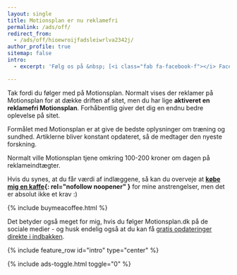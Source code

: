 ```yaml
---
layout: single
title: Motionsplan er nu reklamefri
permalink: /ads/off/
redirect_from:
  - /ads/off/hioewroijfadsleiwrlva2342j/
author_profile: true
sitemap: false
intro:
  - excerpt: 'Følg os på &nbsp; [<i class="fab fa-facebook-f"></i> Facebook](https://www.facebook.com/motionsplan/){: .btn .btn--facebook } og [<i class="fab fa-twitter"></i> Twitter](https://twitter.com/motionsplan){: .btn .btn--twitter } og [<i class="fab fa-instagram"></i> Instagram](https://www.instagram.com/motionsplan/){: .btn .btn--warning } og [<i class="fab fa-pinterest"></i> Pinterest](https://www.pinterest.com/motionsplan/){: .btn .btn--danger }'

---
```


Tak fordi du følger med på Motionsplan. Normalt vises der reklamer på Motionsplan for at dække driften af sitet, men du har lige **aktiveret en reklamefri Motionsplan**. Forhåbentlig giver det dig en endnu bedre oplevelse på sitet.

Formålet med Motionsplan er at give de bedste oplysninger om træning og sundhed. Artiklerne bliver konstant opdateret, så de medtager den nyeste forskning.

Normalt ville Motionsplan tjene omkring 100-200 kroner om dagen på reklameindtægter.

Hvis du synes, at du får værdi af indlæggene, så kan du overveje at **[købe mig en kaffe](https://www.buymeacoffee.com/lsolesen/){: rel="nofollow noopener" }** for mine anstrengelser, men det er absolut ikke et krav :)

{% include buymeacoffee.html %}

Det betyder også meget for mig, hvis du følger Motionsplan.dk på de sociale medier - og husk endelig også at du kan få [gratis opdateringer direkte i indbakken](/nyhedsbrev/).

{% include feature_row id="intro" type="center" %}

{% include ads-toggle.html toggle="0" %}

